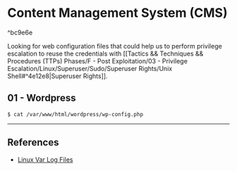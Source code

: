 # Content Management System (CMS)

^bc9e6e

Looking for web configuration files that could help us to perform privilege escalation to reuse the credentials with [[Tactics && Techniques && Procedures (TTPs) Phases/F - Post Exploitation/03 - Privilege Escalation/Linux/Superuser/Sudo/Superuser Rights/Unix Shell#^4e12e8|Superuser Rights]].

## 01 - Wordpress

`$ cat /var/www/html/wordpress/wp-config.php`

---
## References

- [Linux Var Log Files](http://www.thegeekstuff.com/2011/08/linux-var-log-files/)